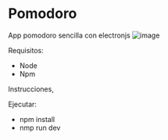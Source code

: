 # Pomodoro
App pomodoro sencilla con electronjs
![image](https://github.com/Juancodja/pomodoro/assets/63316446/eb5b55a6-0b85-4cdf-8726-1900d4733f65)

Requisitos:

- Node 
- Npm

Instrucciones, 

Ejecutar:

- npm install
- nmp run dev 
